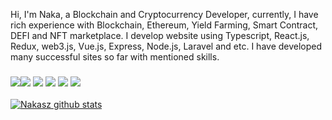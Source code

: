 Hi, I'm Naka, a Blockchain and Cryptocurrency Developer, currently, I have rich experience with Blockchain, Ethereum, Yield Farming, Smart Contract, DEFI and NFT marketplace. I develop website using Typescript, React.js, Redux, web3.js, Vue.js, Express, Node.js, Laravel and etc.
I have developed many successful sites so far with mentioned skills.

### ![](https://img.shields.io/badge/Blockchain-%3C%2F%3E-blueviolet)![](https://img.shields.io/badge/Solidity-%3C%2F%3E-yellow) ![](https://img.shields.io/badge/Typescript-%7C-0%2C%2022%2C%20100) ![](https://img.shields.io/badge/Web3.js-%7C-yellowgreen) ![](https://img.shields.io/badge/Smart%20Contracts-%7C-blue) ![](https://img.shields.io/badge/Cryptocurrency-%7C-ff69b4)

[![ Nakasz github stats](https://github-readme-stats.vercel.app/api?username=Nakasz&show_icons=true&title_color=096cde&icon_color=8291b0&text_color=000000)](https://stuckcode.com)
